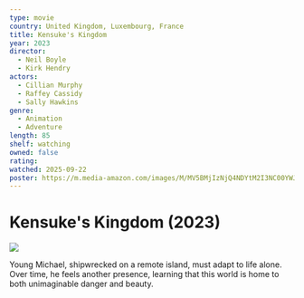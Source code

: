 ```yaml
---
type: movie
country: United Kingdom, Luxembourg, France
title: Kensuke's Kingdom
year: 2023
director:
  - Neil Boyle
  - Kirk Hendry
actors:
  - Cillian Murphy
  - Raffey Cassidy
  - Sally Hawkins
genre:
  - Animation
  - Adventure
length: 85
shelf: watching
owned: false
rating:
watched: 2025-09-22
poster: https://m.media-amazon.com/images/M/MV5BMjIzNjQ4NDYtM2I3NC00YWJmLTkwODYtYTk5NGIyMjJlYzQ2XkEyXkFqcGc@._V1_SX300.jpg
---
```


# Kensuke's Kingdom (2023)

![](https://m.media-amazon.com/images/M/MV5BMjIzNjQ4NDYtM2I3NC00YWJmLTkwODYtYTk5NGIyMjJlYzQ2XkEyXkFqcGc@._V1_SX300.jpg)

Young Michael, shipwrecked on a remote island, must adapt to life alone. Over time, he feels another presence, learning that this world is home to both unimaginable danger and beauty.